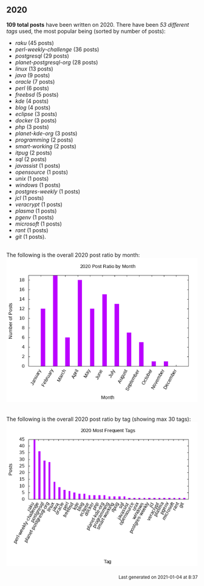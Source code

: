 ## 2020 

**109 total posts** have been written on 2020.
There have been *53 different tags* used, the most
popular being (sorted by number of posts):
 
- *raku* (45 posts)  
- *perl-weekly-challenge* (36 posts)  
- *postgresql* (29 posts)  
- *planet-postgresql-org* (28 posts)  
- *linux* (13 posts)  
- *java* (9 posts)  
- *oracle* (7 posts)  
- *perl* (6 posts)  
- *freebsd* (5 posts)  
- *kde* (4 posts)  
- *blog* (4 posts)  
- *eclipse* (3 posts)  
- *docker* (3 posts)  
- *php* (3 posts)  
- *planet-kde-org* (3 posts)  
- *programming* (2 posts)  
- *smart-working* (2 posts)  
- *itpug* (2 posts)  
- *sql* (2 posts)  
- *javassist* (1 posts)  
- *opensource* (1 posts)  
- *unix* (1 posts)  
- *windows* (1 posts)  
- *postgres-weekly* (1 posts)  
- *jcl* (1 posts)  
- *veracrypt* (1 posts)  
- *plasma* (1 posts)  
- *pgenv* (1 posts)  
- *microsoft* (1 posts)  
- *rant* (1 posts)  
- *git* (1 posts).<br/>
<br/>
The following is the overall 2020 post ratio by month:
<br/>
    <center>
      <img src="/images/stats/2020-months.png" alt="2020 post ratio per month" />
    </center>
<br/>

<br/>
The following is the overall 2020 post ratio by tag (showing max 30 tags):
<br/>
  <center>
    <img src="/images/stats/2020-tags.png" alt="2020 post ratio per tag" />
  </center>
<br/>

<div align="right">
<small>
Last generated on 2021-01-04 at 8:37
</small>
</div>

<br/>
